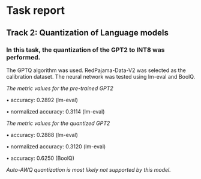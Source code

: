 # Task report
## Track 2: Quantization of Language models


### In this task, the quantization of the GPT2 to INT8 was performed. 

The GPTQ algorithm was used. RedPajama-Data-V2 was selected as the calibration dataset. The neural network was tested using lm-eval and BoolQ.

*The metric values for the pre-trained GPT2*

• accuracy: 0.2892 (lm-eval)

• normalized accuracy: 0.3114 (lm-eval)

*The metric values for the quantized GPT2*

• accuracy: 0.2888 (lm-eval)

• normalized accuracy: 0.3120 (lm-eval)

• accuracy: 0.6250 (BoolQ)

*Auto-AWQ quantization is most likely not supported by this model.*
